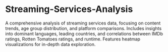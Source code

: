 # Streaming-Services-Analysis
 A comprehensive analysis of streaming services data, focusing on content trends, age group distribution, and platform comparisons. Includes insights into dominant languages, leading countries, and correlations between IMDb ratings, Rotten Tomatoes ratings, and runtime. Features heatmap visualizations for in-depth data exploration.
